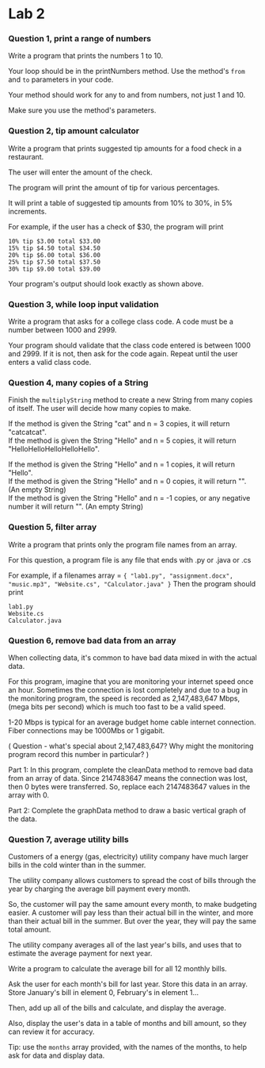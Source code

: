 # Lab 2 


### Question 1, print a range of numbers

Write a program that prints the numbers 1 to 10.
 
Your loop should be in the printNumbers method. Use the method's `from` and `to` parameters in your code.
 
Your method should work for any to and from numbers, not just 1 and 10.

Make sure you use the method's parameters.
 

### Question 2, tip amount calculator 

Write a program that prints suggested tip amounts for a food check in a restaurant.

The user will enter the amount of the check.

The program will print the amount of tip for various percentages.

It will print a table of suggested tip amounts from 10% to 30%, in 5% increments.

For example, if the user has a check of $30, the program will print

```
10% tip $3.00 total $33.00
15% tip $4.50 total $34.50
20% tip $6.00 total $36.00
25% tip $7.50 total $37.50
30% tip $9.00 total $39.00
``` 

Your program's output should look exactly as shown above.


### Question 3, while loop input validation

Write a program that asks for a college class code.
A code must be a number between 1000 and 2999.

Your program should validate that the class code entered is between 1000 and 2999.
If it is not, then ask for the code again. Repeat until the user enters a valid class code.

 
### Question 4, many copies of a String

Finish the `multiplyString` method to create a new String from many copies of itself.
The user will decide how many copies to make.
 
If the method is given the String "cat" and n = 3 copies, it will return "catcatcat".  
If the method is given the String "Hello" and n = 5 copies, it will return "HelloHelloHelloHelloHello".  
 
If the method is given the String "Hello" and n = 1 copies, it will return "Hello".  
If the method is given the String "Hello" and n = 0 copies, it will return "". (An empty String)  
If the method is given the String "Hello" and n = -1 copies, or any negative number it will return "". (An empty String)  
 

### Question 5, filter array

Write a program that prints only the program file names from an array.

For this question, a program file is any file that ends with .py or .java or .cs

For example, if a filenames array = `{ "lab1.py", "assignment.docx", "music.mp3", "Website.cs", "Calculator.java" }`
Then the program should print

```
lab1.py
Website.cs
Calculator.java
```


### Question 6, remove bad data from an array


 When collecting data, it's common to have bad data mixed in with the actual data.
 
 For this program, imagine that you are monitoring your internet speed once an hour.
 Sometimes the connection is lost completely and due to a bug in the monitoring program,
 the speed is recorded as 2,147,483,647 Mbps, (mega bits per second) which is much too fast to be a valid speed.
 
 1-20 Mbps is typical for an average budget home cable internet connection. Fiber connections may be 1000Mbs or 1 gigabit.
 
 ( Question - what's special about 2,147,483,647? Why might the monitoring program record this number in particular? )
 
 Part 1: In this program, complete the cleanData method to remove bad data from an array of data.
 Since 2147483647 means the connection was lost, then 0 bytes were transferred.
 So, replace each 2147483647 values in the array with 0.
 
 Part 2: Complete the graphData method to draw a basic vertical graph of the data.
 

### Question 7, average utility bills

Customers of a energy (gas, electricity) utility company have much larger bills in the cold winter than in the summer.

The utility company allows customers to spread the cost of bills through the year by charging the average bill payment every month. 

So, the customer will pay the same amount every month, to make budgeting easier. A customer will pay less than their actual bill in the winter, and more than their actual bill in the summer. But over the year, they will pay the same total amount. 

The utility company averages all of the last year's bills, and uses that to estimate the average payment for next year.
 
Write a program to calculate the average bill for all 12 monthly bills.

Ask the user for each month's bill for last year. 
Store this data in an array.
Store January's bill in element 0, February's in element 1...
 
Then, add up all of the bills and calculate, and display the average.
 
Also, display the user's data in a table of months and bill amount, so they can review it for accuracy.
 
Tip: use the `months` array provided, with the names of the months, to help ask for data and display data.
